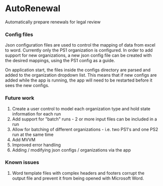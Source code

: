 # AutoRenewal
Automatically prepare renewals for legal review

### Config files
Json configuration files are used to control the mapping of data from excel to word. Currently only the PS1 organization is configured. In order to add support for new organizations, a new json config file can be created with the desired mappings, using the PS1 config as a guide. 

On application start, the files inside the configs directory are parsed and added to the organization dropdown list. This means that if new configs are added while the app is running, the app will need to be restarted before it sees the new configs.

### Future work
1) Create a user control to model each organization type and hold state information for each run
2) Add support for "batch" runs - 2 or more input files can be included in a run
3) Allow for batching of different organizations - i.e. two PS1's and one PS2 run at the same time
4) Add MVVM
5) Improved error handling
6) Adding / modifying json configs / organizations via the app

### Known issues
1) Word template files with complex headers and footers corrupt the output file and prevent it from being opened with Microsoft Word.
